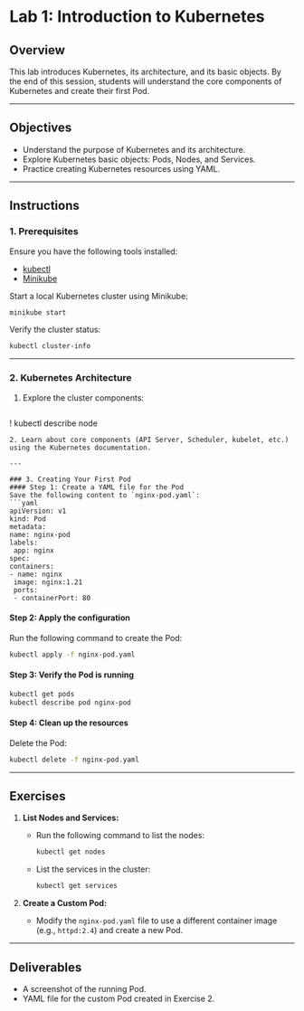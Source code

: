 # Lab 1: Introduction to Kubernetes

## Overview
This lab introduces Kubernetes, its architecture, and its basic objects. By the end of this session, students will understand the core components of Kubernetes and create their first Pod.

---

## Objectives
- Understand the purpose of Kubernetes and its architecture.
- Explore Kubernetes basic objects: Pods, Nodes, and Services.
- Practice creating Kubernetes resources using YAML.

---

## Instructions

### 1. Prerequisites
Ensure you have the following tools installed:
- [kubectl](https://kubernetes.io/docs/tasks/tools/install-kubectl/)
- [Minikube](https://minikube.sigs.k8s.io/docs/start/)

Start a local Kubernetes cluster using Minikube:
```bash
minikube start
```

Verify the cluster status:
```bash
kubectl cluster-info
```

---

### 2. Kubernetes Architecture
1. Explore the cluster components:
   ```bash
!   kubectl describe node <node-name>
   ```
2. Learn about core components (API Server, Scheduler, kubelet, etc.) using the Kubernetes documentation.

---

### 3. Creating Your First Pod
#### Step 1: Create a YAML file for the Pod
Save the following content to `nginx-pod.yaml`:
```yaml
apiVersion: v1
kind: Pod
metadata:
  name: nginx-pod
  labels:
    app: nginx
spec:
  containers:
  - name: nginx
    image: nginx:1.21
    ports:
    - containerPort: 80
```

#### Step 2: Apply the configuration
Run the following command to create the Pod:
```bash
kubectl apply -f nginx-pod.yaml
```

#### Step 3: Verify the Pod is running
```bash
kubectl get pods
kubectl describe pod nginx-pod
```

#### Step 4: Clean up the resources
Delete the Pod:
```bash
kubectl delete -f nginx-pod.yaml
```

---

## Exercises
1. **List Nodes and Services:**
   - Run the following command to list the nodes:
     ```bash
     kubectl get nodes
     ```
   - List the services in the cluster:
     ```bash
     kubectl get services
     ```

2. **Create a Custom Pod:**
   - Modify the `nginx-pod.yaml` file to use a different container image (e.g., `httpd:2.4`) and create a new Pod.

---

## Deliverables
- A screenshot of the running Pod.
- YAML file for the custom Pod created in Exercise 2.
